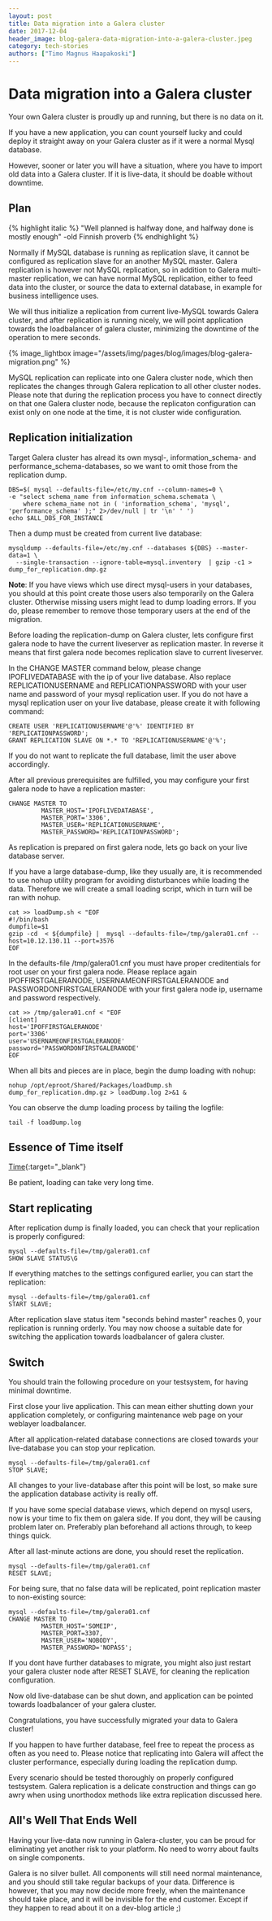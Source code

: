 ```yaml
---
layout: post
title: Data migration into a Galera cluster
date: 2017-12-04
header_image: blog-galera-data-migration-into-a-galera-cluster.jpeg
category: tech-stories
authors: ["Timo Magnus Haapakoski"]
---
```


# Data migration into a Galera cluster

Your own Galera cluster is proudly up and running, but there is no data on it.

If you have a new application, you can count yourself lucky and could deploy it straight away on your Galera cluster as if it were a normal Mysql database.

However, sooner or later you will have a situation, where you have to import old data into a Galera cluster. If it is live-data, it should be doable without downtime.

## Plan

{% highlight italic %}
"Well planned is halfway done, and halfway done is mostly enough"
-old Finnish proverb
{% endhighlight %}

Normally if MySQL database is running as replication slave, it cannot be configured as replication slave for an another MySQL master. Galera replication is however not MySQL replication, so in addition to Galera multi-master replication, we can have normal MySQL replication, either to feed data into the cluster, or source the data to external database, in example for business intelligence uses.

We will thus initialize a replication from current live-MySQL towards Galera cluster, and after replication is running nicely, we will point application towards the loadbalancer of galera cluster, minimizing the downtime of the operation to mere seconds.

{% image_lightbox image="/assets/img/pages/blog/images/blog-galera-migration.png" %}

MySQL replication can replicate into one Galera cluster node, which then replicates the changes through Galera replication to all other cluster nodes. Please note that during the replication process you have to connect directly on that one Galera cluster node, because the replicaton configuration can exist only on one node at the time, it is not cluster wide configuration.

## Replication initialization

Target Galera cluster has alread its own mysql-, information_schema- and performance_schema-databases, so we want to omit those from the replication dump.
```
DBS=$( mysql --defaults-file=/etc/my.cnf --column-names=0 \
-e "select schema_name from information_schema.schemata \
    where schema_name not in ( 'information_schema', 'mysql', 'performance_schema' );" 2>/dev/null | tr '\n' ' ')
echo $ALL_DBS_FOR_INSTANCE
```

Then a dump must be created from current live database:
```
mysqldump --defaults-file=/etc/my.cnf --databases ${DBS} --master-data=1 \
  --single-transaction --ignore-table=mysql.inventory  | gzip -c1 > dump_for_replication.dmp.gz
```

**Note**:
If you have views which use direct mysql-users in your databases, you should at this point create those users also temporarily on the Galera cluster. Otherwise missing users might lead to dump loading errors. If you do, please remember to remove those temporary users at the end of the migration.

Before loading the replication-dump on Galera cluster, lets configure first galera node to have the current liveserver as replication master. In reverse it means that first galera node becomes replication slave to current liveserver.

In the CHANGE MASTER command below, please change IPOFLIVEDATABASE with the ip of your live database. Also replace REPLICATIONUSERNAME and REPLICATIONPASSWORD with your user name and password of your mysql replication user. If you do not have a mysql replication user on your live database, please create it with following command:
```
CREATE USER 'REPLICATIONUSERNAME'@'%' IDENTIFIED BY 'REPLICATIONPASSWORD';
GRANT REPLICATION SLAVE ON *.* TO 'REPLICATIONUSERNAME'@'%';
```
If you do not want to replicate the full database, limit the user above accordingly.

After all previous prerequisites are fulfilled, you may configure your first galera node to have a replication master:

```
CHANGE MASTER TO
         MASTER_HOST='IPOFLIVEDATABASE',
         MASTER_PORT='3306',
         MASTER_USER='REPLICATIONUSERNAME',
         MASTER_PASSWORD='REPLICATIONPASSWORD';
```

As replication is prepared on first galera node, lets go back on your live database server.

If you have a large database-dump, like they usually are, it is recommended to use nohup utility program for avoiding disturbances while loading the data. Therefore we will create a small loading script, which in turn will be ran with nohup.

```
cat >> loadDump.sh < "EOF
#!/bin/bash
dumpfile=$1
gzip -cd  < ${dumpfile} |  mysql --defaults-file=/tmp/galera01.cnf --host=10.12.130.11 --port=3576
EOF
```

In the defaults-file /tmp/galera01.cnf you must have proper creditentials for root user on your first galera node.
Please replace again IPOFFIRSTGALERANODE, USERNAMEONFIRSTGALERANODE and PASSWORDONFIRSTGALERANODE with your first galera node ip, username and password respectively.

```
cat >> /tmp/galera01.cnf < "EOF
[client]
host='IPOFFIRSTGALERANODE'
port='3306'
user='USERNAMEONFIRSTGALERANODE'
password='PASSWORDONFIRSTGALERANODE'
EOF
```

When all bits and pieces are in place, begin the dump loading with nohup:

```
nohup /opt/eproot/Shared/Packages/loadDump.sh dump_for_replication.dmp.gz > loadDump.log 2>&1 &
```

You can observe the dump loading process by tailing the logfile:
```
tail -f loadDump.log
```

## Essence of Time itself

[Time](https://en.wikipedia.org/wiki/Time){:target="_blank"}

Be patient, loading can take very long time.

## Start replicating

After replication dump is finally loaded, you can check that your replication is properly configured:
```
mysql --defaults-file=/tmp/galera01.cnf
SHOW SLAVE STATUS\G
```

If everything matches to the settings configured earlier, you can start the replication:
```
mysql --defaults-file=/tmp/galera01.cnf
START SLAVE;
```

After replication slave status item "seconds behind master" reaches 0, your replication is running orderly.
You may now choose a suitable date for switching the application towards loadbalancer of galera cluster.

## Switch

You should train the following procedure on your testsystem, for having minimal downtime.

First close your live application. This can mean either shutting down your application completely, or configuring maintenance web page on your weblayer loadbalancer.

After all application-related database connections are closed towards your live-database you can stop your replication.
```
mysql --defaults-file=/tmp/galera01.cnf
STOP SLAVE;
```
All changes to your live-database after this point will be lost, so make sure the application database activity is really off.

If you have some special database views, which depend on mysql users, now is your time to fix them on galera side. If you dont, they will be causing problem later on. Preferably plan beforehand all actions through, to keep things quick.

After all last-minute actions are done, you should reset the replication.

```
mysql --defaults-file=/tmp/galera01.cnf
RESET SLAVE;
```

For being sure, that no false data will be replicated, point replication master to non-existing source:
```
mysql --defaults-file=/tmp/galera01.cnf
CHANGE MASTER TO
         MASTER_HOST='SOMEIP',
         MASTER_PORT=3307,
         MASTER_USER='NOBODY',
         MASTER_PASSWORD='NOPASS';
```

If you dont have further databases to migrate, you might also just restart your galera cluster node after RESET SLAVE, for cleaning the replication configuration.

Now old live-database can be shut down, and application can be pointed towards loadbalancer of your galera cluster.

Congratulations, you have successfully migrated your data to Galera cluster!

If you happen to have further database, feel free to repeat the process as often as you need to. Please notice that replicating into Galera will affect the cluster performance, especially during loading the replication dump.

Every scenario should be tested thoroughly on properly configured testsystem. Galera replication is a delicate construction and things can go awry when using unorthodox methods like extra replication discussed here.

## All's Well That Ends Well

Having your live-data now running in Galera-cluster, you can be proud for eliminating yet another risk to your platform. No need to worry about faults on single components.

Galera is no silver bullet. All components will still need normal maintenance, and you should still take regular backups of your data.
Difference is however, that you may now decide more freely, when the maintenance should take place, and it will be invisible for the end customer. Except if they happen to read about it on a dev-blog article ;)
